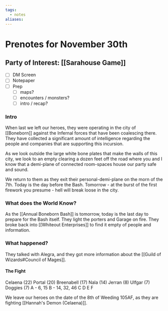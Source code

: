 ```yaml
---
tags:
  - notes
aliases:
---
```


# Prenotes for November 30th
## Party of Interest: [[Sarahouse Game]]
- [ ] DM Screen
- [ ] Notepaper
- [ ] Prep
	- [ ] maps?
	- [ ] encounters / monsters?
	- [ ] intro / recap?

### Intro

When last we left our heroes, they were operating in the city of [[Boneborn]] against the Infernal forces that have been coalescing there. They have collected a significant amount of intelligence regarding the people and companies that are supporting this incursion. 

As we look outside the large white bone plates that make the walls of this city, we look to an empty clearing a dozen feet off the road where you and I know that a demi-plane of connected room-spaces house our party safe and sound. 

We return to them as they exit their personal-demi-plane on the morn of the 7th. Today is the day before the Bash. Tomorrow - at the burst of the first firework you presume - hell will break loose in the city.

### What does the World Know?

As the [[Annual Boneborn Bash]] is tomorrow, today is the last day to prepare for the Bash itself. They light the porters and Garage on fire. They broke back into [[Whiteout Enterprises]] to find it empty of people and information.

### What happened?
They talked with Alegra, and they got more information about the [[Guild of Wizards#Council of Mages]].

#### The Fight
Celaena (22)
Portal (20)
Breenabell (17)
Nala (14)
Jerran (8)
Ulfgar (7)
Doggies (7)
A - 6, 15
B - 14, 32, 46
C
D
E
F

We leave our heroes on the date of the 8th of Weeding 105AF, as they are fighting [[Hannah's Demon (Celaena)]].